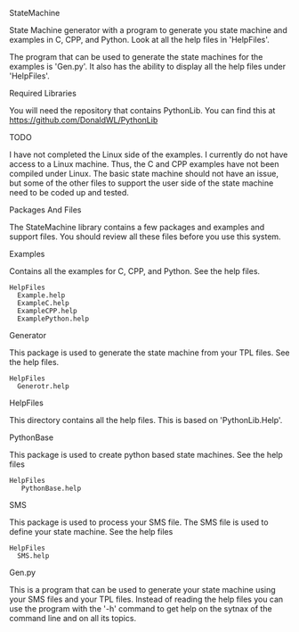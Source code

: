 StateMachine

  State Machine generator with a program to generate you state machine
  and examples in C, CPP, and Python.  Look at all the help files in
  'HelpFiles'.
 
  The program that can be used to generate the state machines for the
  examples is 'Gen.py'.  It also has the ability to display all the
  help files under 'HelpFiles'.

Required Libraries

  You will need the repository that contains PythonLib.  You can find
  this at https://github.com/DonaldWL/PythonLib

TODO

  I have not completed the Linux side of the examples.  I currently do
  not have access to a Linux machine.  Thus, the C and CPP examples have
  not been compiled under Linux.  The basic state machine should not have
  an issue, but some of the other files to support the user side of the
  state machine need to be coded up and tested.

Packages And Files

  The StateMachine library contains a few packages and examples and 
  support files.  You should review all these files before you use
  this system.
  
Examples

  Contains all the examples for C, CPP, and Python.  See the help files.
    
    HelpFiles
      Example.help
      ExampleC.help
      ExampleCPP.help
      ExamplePython.help

Generator

  This package is used to generate the state machine from your TPL files.  See the help files.
    
    HelpFiles
      Generotr.help

HelpFiles

  This directory contains all the help files.  This is based on 'PythonLib.Help'.

PythonBase

  This package is used to create python based state machines.  See the help files
    
    HelpFiles
       PythonBase.help

SMS

  This package is used to process your SMS file.  The SMS file is used to define your 
  state machine.  See the help files
  
    HelpFiles
      SMS.help

Gen.py

  This is a program that can be used to generate your state machine using your SMS
  files and your TPL files.  Instead of reading the help files you can use the program
  with the '-h' command to get help on the sytnax of the command line and on all its
  topics.
